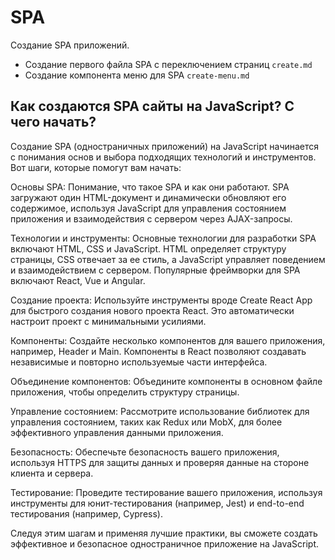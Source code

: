 # SPA
Создание SPA приложений.

- Создание первого файла SPA с переключением страниц `create.md`
- Создание компонента меню для SPA `create-menu.md`

##  Как создаются SPA сайты на JavaScript? С чего начать?
Создание SPA (одностраничных приложений) на JavaScript начинается с понимания основ и выбора подходящих технологий и инструментов. Вот шаги, которые помогут вам начать:

Основы SPA: Понимание, что такое SPA и как они работают. SPA загружают один HTML-документ и динамически обновляют его содержимое, используя JavaScript для управления состоянием приложения и взаимодействия с сервером через AJAX-запросы.

Технологии и инструменты: Основные технологии для разработки SPA включают HTML, CSS и JavaScript. HTML определяет структуру страницы, CSS отвечает за ее стиль, а JavaScript управляет поведением и взаимодействием с сервером. Популярные фреймворки для SPA включают React, Vue и Angular.

Создание проекта: Используйте инструменты вроде Create React App для быстрого создания нового проекта React. Это автоматически настроит проект с минимальными усилиями.

Компоненты: Создайте несколько компонентов для вашего приложения, например, Header и Main. Компоненты в React позволяют создавать независимые и повторно используемые части интерфейса.

Объединение компонентов: Объедините компоненты в основном файле приложения, чтобы определить структуру страницы.

Управление состоянием: Рассмотрите использование библиотек для управления состоянием, таких как Redux или MobX, для более эффективного управления данными приложения.

Безопасность: Обеспечьте безопасность вашего приложения, используя HTTPS для защиты данных и проверяя данные на стороне клиента и сервера.

Тестирование: Проведите тестирование вашего приложения, используя инструменты для юнит-тестирования (например, Jest) и end-to-end тестирования (например, Cypress).

Следуя этим шагам и применяя лучшие практики, вы сможете создать эффективное и безопасное одностраничное приложение на JavaScript.
